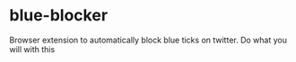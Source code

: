 # blue-blocker

Browser extension to automatically block blue ticks on twitter. Do what you will with this
